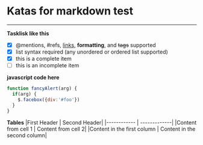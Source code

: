# Katas for markdown test
-----

**Tasklisk like this**
- [x] @mentions, #refs, [links](), **formatting**, and <del>tags</del> supported
- [x] list syntax required (any unordered or ordered list supported)
- [x] this is a complete item
- [ ] this is an incomplete item

**javascript code here**
```javascript
function fancyAlert(arg) {
  if(arg) {
    $.facebox({div:'#foo'})
  }
}
```

**Tables**
|First Header | Second Header|
|------------ | -------------|
|Content from cell 1 | Content from cell 2|
|Content in the first column | Content in the second column|
